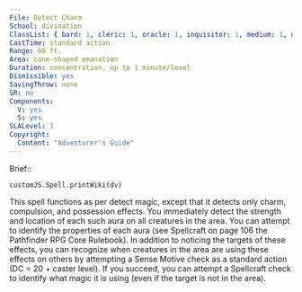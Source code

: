 ```yaml
---
File: Detect Charm
School: divination
ClassList: { bard: 1, cleric: 1, oracle: 1, inquisitor: 1, medium: 1, mesmerist: 1, occultist: 1, paladin: 1, psychic: 1, shaman: 1, sorcerer: 1, wizard: 1, spiritualist: 1, witch: 1 }
CastTime: standard action
Range: 60 ft.
Area: cone-shaped emanation
Duration: concentration, up to 1 minute/level
Dismissible: yes
SavingThrow: none
SR: no
Components:
  V: yes
  S: yes
SLALevel: 1
Copyright:
  Content: "Adventurer's Guide"
---
```

Brief:: 

```dataviewjs
customJS.Spell.printWiki(dv)
```

This spell functions as per detect magic, except that it detects only charm, compulsion, and possession effects. You immediately detect the strength and location of each such aura on all creatures in the area. You can attempt to identify the properties of each aura (see Spellcraft on page 106 the Pathfinder RPG Core Rulebook). In addition to noticing the targets of these effects, you can recognize when creatures in the area are using these effects on others by attempting a Sense Motive check as a standard action (DC = 20 + caster level). If you succeed, you can attempt a Spellcraft check to identify what magic it is using (even if the target is not in the area).
